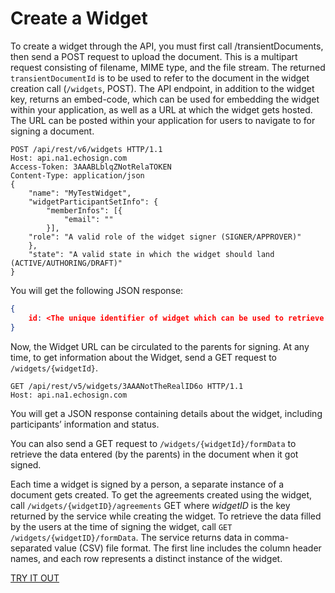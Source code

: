 # Create a Widget

To create a widget through the API, you must first call /transientDocuments, then send a POST request to upload the document. This is a multipart request consisting of filename, MIME type, and the file stream. The returned `transientDocumentId` is to be used to refer to the document in the widget creation call (`/widgets`, POST). The API endpoint, in addition to the widget key, returns an embed-code, which can be used for embedding the widget within your application, as well as a URL at which the widget gets hosted. The URL can be posted within your application for users to navigate to for signing a document.

```http
POST /api/rest/v6/widgets HTTP/1.1
Host: api.na1.echosign.com
Access-Token: 3AAABLblqZNotRelaTOKEN
Content-Type: application/json
{
    "name": "MyTestWidget",
    "widgetParticipantSetInfo": {
        "memberInfos": [{
            "email": ""
        }],
    "role": "A valid role of the widget signer (SIGNER/APPROVER)"
    },
    "state": "A valid state in which the widget should land (ACTIVE/AUTHORING/DRAFT)"
}
```

You will get the following JSON response:

```json
{
    id: <The unique identifier of widget which can be used to retrieve the data entered by the signers.>
}
```

Now, the Widget URL can be circulated to the parents for signing. At any time, to get information about the Widget, send a GET request to `/widgets/{widgetId}`.

```http
GET /api/rest/v5/widgets/3AAANotTheRealID6o HTTP/1.1
Host: api.na1.echosign.com
```

You will get a JSON response containing details about the widget, including participants&rsquo; information and status.

You can also send a GET request to `/widgets/{widgetId}/formData` to retrieve the data entered (by the parents) in the document when it got signed.

Each time a widget is signed by a person, a separate instance of a document gets created. To get the agreements created using the widget, call `/widgets/{widgetID}/agreements` GET where _widgetID_ is the key returned by the service while creating the widget. To retrieve the data filled by the users at the time of signing the widget, call `GET /widgets/{widgetID}/formData`. The service returns data in comma-separated value (CSV) file format. The first line includes the column header names, and each row represents a distinct instance of the widget.

[TRY IT OUT](https://secure.na1.echosign.com/public/docs/restapi/v6#!/widgets/)